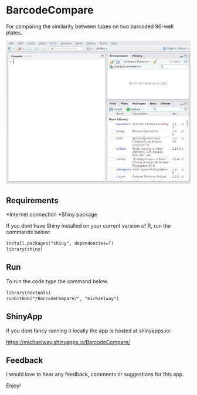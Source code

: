 # BarcodeCompare
For comparing the similarity between tubes on two barcoded 96-well plates.

![Alt Text](test2.gif)

## Requirements
*Internet connection
*Shiny package

If you dont have Shiny installed on your current version of R, run the commands below:

```
install.packages("shiny", dependencies=T)
library(shiny)
```

## Run 

To run the code type the command below.

```
library(devtools)
runGitHub("/BarcodeCompare/", "michaelway")

```

## ShinyApp

If you dont fancy running it locally the app is hosted at shinyapps.io:

https://michaelway.shinyapps.io/BarcodeCompare/


## Feedback

I would love to hear any feedback, comments or suggestions for this app.

Enjoy!
